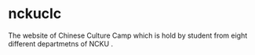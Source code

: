 # nckuclc
The website of Chinese Culture Camp which is hold by student from eight different departmetns of NCKU .
